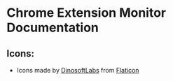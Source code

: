 # Chrome Extension Monitor Documentation

## Icons:

- Icons made by [DinosoftLabs](https://www.flaticon.com/authors/dinosoftlabs) from [Flaticon](https://www.flaticon.com/)
